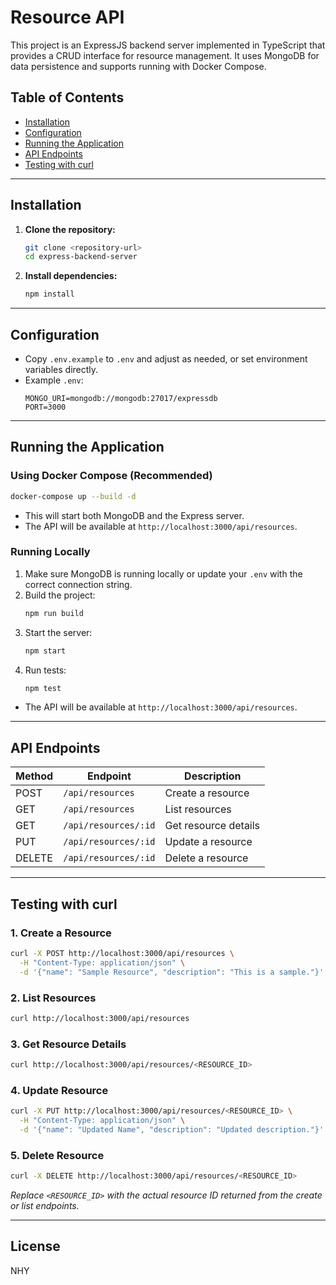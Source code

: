 # Resource API

This project is an ExpressJS backend server implemented in TypeScript that provides a CRUD interface for resource management. It uses MongoDB for data persistence and supports running with Docker Compose.

## Table of Contents
- [Installation](#installation)
- [Configuration](#configuration)
- [Running the Application](#running-the-application)
- [API Endpoints](#api-endpoints)
- [Testing with curl](#testing-with-curl)

---

## Installation

1. **Clone the repository:**
   ```sh
   git clone <repository-url>
   cd express-backend-server
   ```

2. **Install dependencies:**
   ```sh
   npm install
   ```

---

## Configuration

- Copy `.env.example` to `.env` and adjust as needed, or set environment variables directly.
- Example `.env`:
  ```
  MONGO_URI=mongodb://mongodb:27017/expressdb
  PORT=3000
  ```

---

## Running the Application

### Using Docker Compose (Recommended)

```sh
docker-compose up --build -d
```
- This will start both MongoDB and the Express server.
- The API will be available at `http://localhost:3000/api/resources`.

### Running Locally

1. Make sure MongoDB is running locally or update your `.env` with the correct connection string.
2. Build the project:
   ```sh
   npm run build
   ```
3. Start the server:
   ```sh
   npm start
   ```
4. Run tests:
   ```sh
   npm test
   ```
- The API will be available at `http://localhost:3000/api/resources`.

---

## API Endpoints

| Method | Endpoint                | Description              |
|--------|-------------------------|--------------------------|
| POST   | `/api/resources`        | Create a resource        |
| GET    | `/api/resources`        | List resources           |
| GET    | `/api/resources/:id`    | Get resource details     |
| PUT    | `/api/resources/:id`    | Update a resource        |
| DELETE | `/api/resources/:id`    | Delete a resource        |

---

## Testing with curl

### 1. Create a Resource

```sh
curl -X POST http://localhost:3000/api/resources \
  -H "Content-Type: application/json" \
  -d '{"name": "Sample Resource", "description": "This is a sample."}'
```

### 2. List Resources

```sh
curl http://localhost:3000/api/resources
```

### 3. Get Resource Details

```sh
curl http://localhost:3000/api/resources/<RESOURCE_ID>
```

### 4. Update Resource

```sh
curl -X PUT http://localhost:3000/api/resources/<RESOURCE_ID> \
  -H "Content-Type: application/json" \
  -d '{"name": "Updated Name", "description": "Updated description."}'
```

### 5. Delete Resource

```sh
curl -X DELETE http://localhost:3000/api/resources/<RESOURCE_ID>
```

_Replace `<RESOURCE_ID>` with the actual resource ID returned from the create or list endpoints._

---

## License

NHY